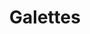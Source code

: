 ---
title: Galettes
metadata:
  title: Galettes
  source: https://www.youtube.com/watch?v=CK8T7v0NZ8Y
  course: Brunch
  servings: '4'
ingredients:
- name: nutmeg
  amount: 2 tsp
- name: cheese
  amount: 200 g
- name: salt
  amount: 1 tsp
- name: buckwheat flour
  amount: 220 g
- name: pepper
  amount: 1 tsp
- name: water
  amount: 400 ml
- name: spring onions
  amount: '4'
- name: eggs
  amount: '5'
- name: coconut oil
  amount: 4 tsp
- name: ham
  amount: 4 slices
cookware:
- name: mixing bowl
- name: whisk
- name: frying pan
- name: fork
- name: grater
- name: spatula
steps:
- description: Grab a mixing bowl and add in the buckwheat flour, whisk in one of
    the eggs and then gradually add the water to form the mixture for the galette.
- description: Add a teaspoon of coconut oil to a frying pan on a high heat and then
    add a scoop of the mixture to the pan to cook until the galette is firm. While
    it's cooking, you can slice the spring onions and break up the ham.
- description: Then crack another one of the eggs on it and use the back of a fork
    to spread the egg white around the surface. Once you're happy, make sure the yolk
    rests in the middle, then put a lid on to steam the egg white until it's firm
    (and the yolk is still runny).
- description: Now break up the ham and scatter it over the galette, avoiding the
    egg yolk. Then grab the grater and grate the cheese over the ham and then sprinkle
    the sliced spring onion on it.
- description: Now season the galette with the nutmeg and pepper, avoiding the egg
    yolk again, then sprinkle a little salt on the egg yolk.
- description: Use a spatula to fold over the edges of the galette to form a square,
    leaving the yolk exposed in the middle, then serve and start the next one!
- description: If you don't want to cook all four in one go, the mixture will keep
    in the fridge for a few days.


---